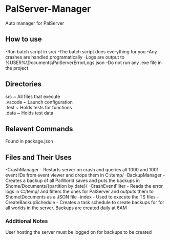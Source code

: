 # PalServer-Manager
Auto manager for PalServer

## How to use
-Run batch script in src/
    -The batch script does everything for you 
        -Any crashes are handled programatically
        -Logs are output to %USER%\Documents\PalServerErrorLogs.json
-Do not run any .exe file in the project


## Directories
src         ~   All files that execute      <br>
.vscode     ~   Launch configuration        <br>
.test       ~   Holds tests for functions   <br>
.data       ~   Holds test data             <br>

## Relavent Commands
Found in package.json

## Files and Their Uses
-CrashManager           - Restarts server on crash and queries all 1000 and 1001 event IDs from event viewer and drops them in C:/temp/
-BackupManager          - Creates a backup of all PalWorld saves and puts the backups in $home/Documents/{partition by date}/
-CrashEventFilter       - Reads the error logs in C:/temp/ and filters the ones for PalServer and outputs them to $home\Documents as a JSON file
-index                  - Used to execute the TS files
-CreateBackupSchedule   - Creates a task schedule to create backups for for all worlds in the server. Backups are created daily at 6AM

### Additional Notes
User hosting the server must be logged on for backups to be created